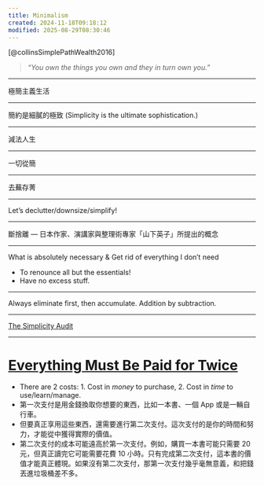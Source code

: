 ```yaml
---
title: Minimalism
created: 2024-11-18T09:18:12
modified: 2025-08-29T08:30:46
---
```


[@collinsSimplePathWealth2016]

> _“You own the things you own and they in turn own you.”_

---

極簡主義生活

---

簡約是細膩的極致 (Simplicity is the ultimate sophistication.)

---

減法人生

---

一切從簡

---

去蕪存菁

---

Let’s declutter/downsize/simplify!

---

斷捨離 — 日本作家、演講家與整理術專家「山下英子」所提出的概念

---

What is absolutely necessary \& Get rid of everything I don’t need

* To renounce all but the essentials!
* Have no excess stuff.

---

Always eliminate first, then accumulate. Addition by subtraction.

---

[The Simplicity Audit](notion://www.notion.so/The-Simplicity-Audit-166618161adb46c39169eb3d0a435f91?pvs=4)

---

# [Everything Must Be Paid for Twice](https://www.raptitude.com/2022/01/everything-must-be-paid-for-twice/)

* There are 2 costs: 1. Cost in _money_ to purchase, 2. Cost in _time_ to use/learn/manage.
* 第一次支付是用金錢換取你想要的東西，比如一本書、一個 App 或是一輛自行車。
* 但要真正享用這些東西，還需要進行第二次支付。這次支付的是你的時間和努力，才能從中獲得實際的價值。
* 第二次支付的成本可能遠高於第一次支付。例如，購買一本書可能只需要 20 元，但真正讀完它可能需要花費 10 小時。只有完成第二次支付，這本書的價值才能真正體現。如果沒有第二次支付，那第一次支付幾乎毫無意義，和把錢丟進垃圾桶差不多。
